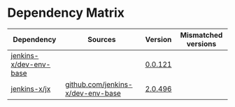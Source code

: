 # Dependency Matrix

Dependency | Sources | Version | Mismatched versions
---------- | ------- | ------- | -------------------
[jenkins-x/dev-env-base](https://github.com/jenkins-x/dev-env-base) |  | [0.0.121](https://github.com/jenkins-x/dev-env-base/releases/tag/v0.0.121) | 
[jenkins-x/jx](https://github.com/jenkins-x/jx) | [github.com/jenkins-x/dev-env-base](https://github.com/jenkins-x/dev-env-base) | [2.0.496](https://github.com/jenkins-x/jx/releases/tag/v2.0.496) | 
